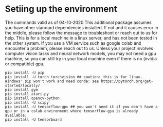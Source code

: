 # Setiing up the environment
The commands valid as of 04-10-2020
This additional package assumes you have other standard dependencies installed. If not and it causes error in the middle, please follow the message to troubleshoot or reach out to us for help.
This is for a local machine in a linux server, and has not been tested in the other system. If you use a VM service such as google colab and encounter a problem, please reach out to us.
Unless your project involves computer vision tasks and neural network models, you may not need a gpu machine, so you can still try in your local machine even if there is no (nvidia or compatible) gpu. 
```
pip install -U pip
pip install -U torch torchvision ## caution: this is for linux. Windows' pip won't work and need conda: see https://pytorch.org/get-started/locally/
pip install gym
pip install atari-py
pip install opencv-python
pip install -U scipy
pip install -U tensorflow-gpu ## you won't need it if you don't have a gpu or in a colab environment where tensorflow-gpu is already available.
pip install -U tensorboard
